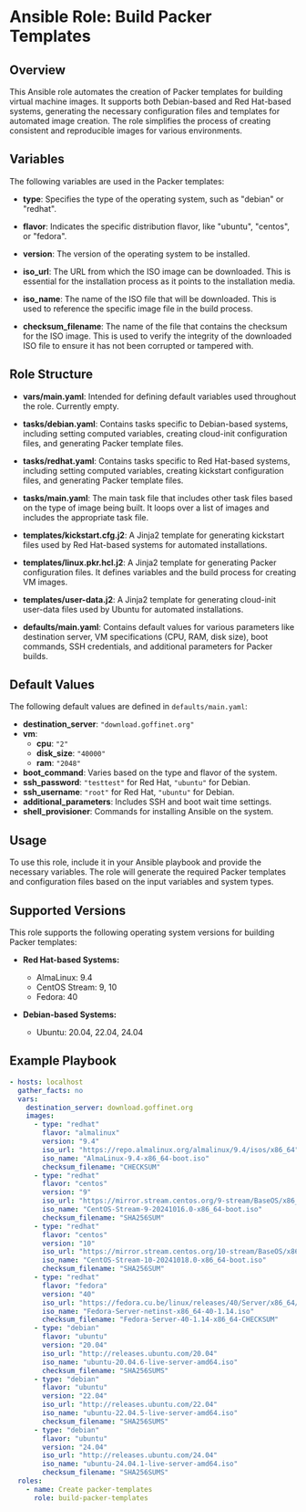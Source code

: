 # Ansible Role: Build Packer Templates

## Overview

This Ansible role automates the creation of Packer templates for building virtual machine images. It supports both Debian-based and Red Hat-based systems, generating the necessary configuration files and templates for automated image creation. The role simplifies the process of creating consistent and reproducible images for various environments.

## Variables

The following variables are used in the Packer templates:

- **type**: Specifies the type of the operating system, such as "debian" or "redhat".

- **flavor**: Indicates the specific distribution flavor, like "ubuntu", "centos", or "fedora".
  
- **version**: The version of the operating system to be installed.

- **iso_url**: The URL from which the ISO image can be downloaded. This is essential for the installation process as it points to the installation media.
  
- **iso_name**: The name of the ISO file that will be downloaded. This is used to reference the specific image file in the build process.

- **checksum_filename**: The name of the file that contains the checksum for the ISO image. This is used to verify the integrity of the downloaded ISO file to ensure it has not been corrupted or tampered with.

## Role Structure

- **vars/main.yaml**: Intended for defining default variables used throughout the role. Currently empty.

- **tasks/debian.yaml**: Contains tasks specific to Debian-based systems, including setting computed variables, creating cloud-init configuration files, and generating Packer template files.

- **tasks/redhat.yaml**: Contains tasks specific to Red Hat-based systems, including setting computed variables, creating kickstart configuration files, and generating Packer template files.

- **tasks/main.yaml**: The main task file that includes other task files based on the type of image being built. It loops over a list of images and includes the appropriate task file.

- **templates/kickstart.cfg.j2**: A Jinja2 template for generating kickstart files used by Red Hat-based systems for automated installations.

- **templates/linux.pkr.hcl.j2**: A Jinja2 template for generating Packer configuration files. It defines variables and the build process for creating VM images.

- **templates/user-data.j2**: A Jinja2 template for generating cloud-init user-data files used by Ubuntu for automated installations.

- **defaults/main.yaml**: Contains default values for various parameters like destination server, VM specifications (CPU, RAM, disk size), boot commands, SSH credentials, and additional parameters for Packer builds.

## Default Values

The following default values are defined in `defaults/main.yaml`:

- **destination_server**: `"download.goffinet.org"`
- **vm**:
  - **cpu**: `"2"`
  - **disk_size**: `"40000"`
  - **ram**: `"2048"`
- **boot_command**: Varies based on the type and flavor of the system.
- **ssh_password**: `"testtest"` for Red Hat, `"ubuntu"` for Debian.
- **ssh_username**: `"root"` for Red Hat, `"ubuntu"` for Debian.
- **additional_parameters**: Includes SSH and boot wait time settings.
- **shell_provisioner**: Commands for installing Ansible on the system.

## Usage

To use this role, include it in your Ansible playbook and provide the necessary variables. The role will generate the required Packer templates and configuration files based on the input variables and system types.

## Supported Versions

This role supports the following operating system versions for building Packer templates:

- **Red Hat-based Systems:**
  - AlmaLinux: 9.4
  - CentOS Stream: 9, 10
  - Fedora: 40

- **Debian-based Systems:**
  - Ubuntu: 20.04, 22.04, 24.04

## Example Playbook

```yaml
- hosts: localhost
  gather_facts: no
  vars:
    destination_server: download.goffinet.org
    images:
      - type: "redhat"
        flavor: "almalinux"
        version: "9.4"
        iso_url: "https://repo.almalinux.org/almalinux/9.4/isos/x86_64"
        iso_name: "AlmaLinux-9.4-x86_64-boot.iso"
        checksum_filename: "CHECKSUM"
      - type: "redhat"
        flavor: "centos"
        version: "9"
        iso_url: "https://mirror.stream.centos.org/9-stream/BaseOS/x86_64/iso"
        iso_name: "CentOS-Stream-9-20241016.0-x86_64-boot.iso"
        checksum_filename: "SHA256SUM"
      - type: "redhat"
        flavor: "centos"
        version: "10"
        iso_url: "https://mirror.stream.centos.org/10-stream/BaseOS/x86_64/iso"
        iso_name: "CentOS-Stream-10-20241018.0-x86_64-boot.iso"
        checksum_filename: "SHA256SUM"
      - type: "redhat"
        flavor: "fedora"
        version: "40"
        iso_url: "https://fedora.cu.be/linux/releases/40/Server/x86_64/iso"
        iso_name: "Fedora-Server-netinst-x86_64-40-1.14.iso"
        checksum_filename: "Fedora-Server-40-1.14-x86_64-CHECKSUM"
      - type: "debian"
        flavor: "ubuntu"
        version: "20.04"
        iso_url: "http://releases.ubuntu.com/20.04"
        iso_name: "ubuntu-20.04.6-live-server-amd64.iso"
        checksum_filename: "SHA256SUMS"
      - type: "debian"
        flavor: "ubuntu"
        version: "22.04"
        iso_url: "http://releases.ubuntu.com/22.04"
        iso_name: "ubuntu-22.04.5-live-server-amd64.iso"
        checksum_filename: "SHA256SUMS"
      - type: "debian"
        flavor: "ubuntu"
        version: "24.04"
        iso_url: "http://releases.ubuntu.com/24.04"
        iso_name: "ubuntu-24.04.1-live-server-amd64.iso"
        checksum_filename: "SHA256SUMS"
  roles:
    - name: Create packer-templates
      role: build-packer-templates
```
